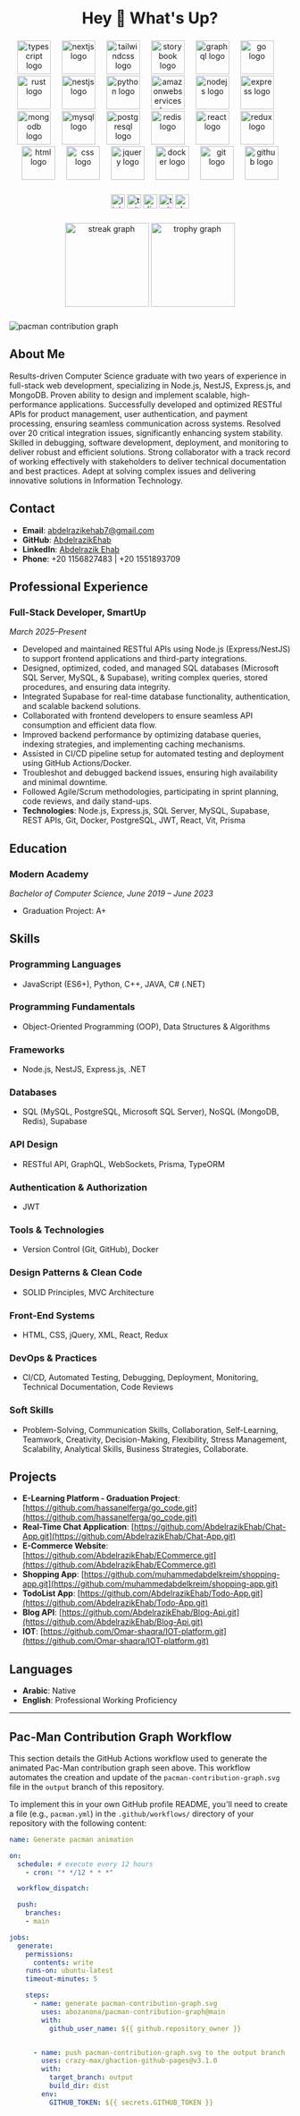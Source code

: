 <h1 align="center">Hey 👋 What's Up?</h1>

###

<div align="center">
  <img src="https://skillicons.dev/icons?i=ts" height="60" alt="typescript logo" />
  <img width="12" />
  <img src="https://skillicons.dev/icons?i=nextjs" height="60" alt="nextjs logo" />
  <img width="12" />
  <img src="https://skillicons.dev/icons?i=tailwind" height="60" alt="tailwindcss logo" />
  <img width="12" />
  <img src="https://cdn.jsdelivr.net/gh/devicons/devicon/icons/storybook/storybook-original.svg" height="60" alt="storybook logo" />
  <img width="12" />
  <img src="https://skillicons.dev/icons?i=graphql" height="60" alt="graphql logo" />
  <img width="12" />
  <img src="https://skillicons.dev/icons?i=go" height="60" alt="go logo" />
  <img width="12" />
  <img src="https://skillicons.dev/icons?i=rust" height="60" alt="rust logo" />
  <img width="12" />
  <img src="https://skillicons.dev/icons?i=nestjs" height="60" alt="nestjs logo" />
  <img width="12" />
  <img src="https://skillicons.dev/icons?i=py" height="60" alt="python logo" />
  <img width="12" />
  <img src="https://skillicons.dev/icons?i=aws" height="60" alt="amazonwebservices logo" />
  <img width="12" />
  <img src="https://skillicons.dev/icons?i=nodejs" height="60" alt="nodejs logo" />
  <img width="12" />
  <img src="https://skillicons.dev/icons?i=express" height="60" alt="express logo" />
  <img width="12" />
  <img src="https://skillicons.dev/icons?i=mongodb" height="60" alt="mongodb logo" />
  <img width="12" />
  <img src="https://skillicons.dev/icons?i=mysql" height="60" alt="mysql logo" />
  <img width="12" />
  <img src="https://skillicons.dev/icons?i=postgresql" height="60" alt="postgresql logo" />
  <img width="12" />
  <img src="https://skillicons.dev/icons?i=redis" height="60" alt="redis logo" />
  <img width="12" />
  <img src="https://skillicons.dev/icons?i=react" height="60" alt="react logo" />
  <img width="12" />
  <img src="https://skillicons.dev/icons?i=redux" height="60" alt="redux logo" />
  <img width="12" />
  <img src="https://skillicons.dev/icons?i=html" height="60" alt="html logo" />
  <img width="12" />
  <img src="https://skillicons.dev/icons?i=css" height="60" alt="css logo" />
  <img width="12" />
  <img src="https://skillicons.dev/icons?i=jquery" height="60" alt="jquery logo" />
  <img width="12" />
  <img src="https://skillicons.dev/icons?i=docker" height="60" alt="docker logo" />
  <img width="12" />
  <img src="https://skillicons.dev/icons?i=git" height="60" alt="git logo" />
  <img width="12" />
  <img src="https://skillicons.dev/icons?i=github" height="60" alt="github logo" />
</div>

###

<div align="center">
  <img src="https://img.shields.io/static/v1?message=LinkedIn&logo=linkedin&label=&color=0077B5&logoColor=white&labelColor=&style=for-the-badge" height="25" alt="linkedin logo" />
  <img src="https://img.shields.io/static/v1?message=Twitter&logo=twitter&label=&color=1DA1F2&logoColor=white&labelColor=&style=for-the-badge" height="25" alt="twitter logo" />
  <img src="https://img.shields.io/static/v1?message=Discord&logo=discord&label=&color=7289DA&logoColor=white&labelColor=&style=for-the-badge" height="25" alt="discord logo" />
  <img src="https://img.shields.io/static/v1?message=Twitch&logo=twitch&label=&color=9146FF&logoColor=white&labelColor=&style=for-the-badge" height="25" alt="twitch logo" />
  <img src="https://img.shields.io/static/v1?message=dev.to&logo=dev.to&label=&color=0A0A0A&logoColor=white&labelColor=&style=for-the-badge" height="25" alt="devto logo" />
</div>

###

<div align="center">
  <img src="https://streak-stats.demolab.com?user=maurodesouza&locale=en&mode=daily&theme=dracula&hide_border=false&border_radius=5&order=3" height="150" alt="streak graph" />
  <img src="https://github-profile-trophy.vercel.app?username=maurodesouza&theme=dracula&column=-1&row=1&margin-w=8&margin-h=8&no-bg=false&no-frame=false&order=4" height="150" alt="trophy graph" />
</div>

###

<picture>
  <source media="(prefers-color-scheme: dark)" srcset="https://raw.githubusercontent.com/maurodesouza/maurodesouza/output/pacman-contribution-graph-dark.svg">
  <source media="(prefers-color-scheme: light)" srcset="https://raw.githubusercontent.com/maurodesouza/maurodesouza/output/pacman-contribution-graph.svg">
  <img alt="pacman contribution graph" src="https://raw.githubusercontent.com/maurodesouza/maurodesouza/output/pacman-contribution-graph.svg">
</picture>

###

## About Me

Results-driven Computer Science graduate with two years of experience in full-stack web development, specializing in Node.js, NestJS, Express.js, and MongoDB. Proven ability to design and implement scalable, high-performance applications. Successfully developed and optimized RESTful APIs for product management, user authentication, and payment processing, ensuring seamless communication across systems. Resolved over 20 critical integration issues, significantly enhancing system stability. Skilled in debugging, software development, deployment, and monitoring to deliver robust and efficient solutions. Strong collaborator with a track record of working effectively with stakeholders to deliver technical documentation and best practices. Adept at solving complex issues and delivering innovative solutions in Information Technology.

## Contact

* **Email**: abdelrazikehab7@gmail.com
* **GitHub**: [AbdelrazikEhab](https://github.com/AbdelrazikEhab)
* **LinkedIn**: [Abdelrazik Ehab](https://www.linkedin.com/in/abdelrazik-ehab-b5b678240)
* **Phone**: +20 1156827483 | +20 1551893709

## Professional Experience

### Full-Stack Developer, SmartUp
*March 2025–Present*

* Developed and maintained RESTful APIs using Node.js (Express/NestJS) to support frontend applications and third-party integrations.
* Designed, optimized, coded, and managed SQL databases (Microsoft SQL Server, MySQL, & Supabase), writing complex queries, stored procedures, and ensuring data integrity.
* Integrated Supabase for real-time database functionality, authentication, and scalable backend solutions.
* Collaborated with frontend developers to ensure seamless API consumption and efficient data flow.
* Improved backend performance by optimizing database queries, indexing strategies, and implementing caching mechanisms.
* Assisted in CI/CD pipeline setup for automated testing and deployment using GitHub Actions/Docker.
* Troubleshot and debugged backend issues, ensuring high availability and minimal downtime.
* Followed Agile/Scrum methodologies, participating in sprint planning, code reviews, and daily stand-ups.
* **Technologies**: Node.js, Express.js, SQL Server, MySQL, Supabase, REST APIs, Git, Docker, PostgreSQL, JWT, React, Vit, Prisma

## Education

### Modern Academy
*Bachelor of Computer Science, June 2019 – June 2023*
* Graduation Project: A+

## Skills

### Programming Languages
* JavaScript (ES6+), Python, C++, JAVA, C# (.NET)

### Programming Fundamentals
* Object-Oriented Programming (OOP), Data Structures & Algorithms

### Frameworks
* Node.js, NestJS, Express.js, .NET

### Databases
* SQL (MySQL, PostgreSQL, Microsoft SQL Server), NoSQL (MongoDB, Redis), Supabase

### API Design
* RESTful API, GraphQL, WebSockets, Prisma, TypeORM

### Authentication & Authorization
* JWT

### Tools & Technologies
* Version Control (Git, GitHub), Docker

### Design Patterns & Clean Code
* SOLID Principles, MVC Architecture

### Front-End Systems
* HTML, CSS, jQuery, XML, React, Redux

### DevOps & Practices
* CI/CD, Automated Testing, Debugging, Deployment, Monitoring, Technical Documentation, Code Reviews

### Soft Skills
* Problem-Solving, Communication Skills, Collaboration, Self-Learning, Teamwork, Creativity, Decision-Making, Flexibility, Stress Management, Scalability, Analytical Skills, Business Strategies, Collaborate.

## Projects

* **E-Learning Platform - Graduation Project**: [https://github.com/hassanelferga/go_code.git](https://github.com/hassanelferga/go_code.git)
* **Real-Time Chat Application**: [https://github.com/AbdelrazikEhab/Chat-App.git](https://github.com/AbdelrazikEhab/Chat-App.git)
* **E-Commerce Website**: [https://github.com/AbdelrazikEhab/ECommerce.git](https://github.com/AbdelrazikEhab/ECommerce.git)
* **Shopping App**: [https://github.com/muhammedabdelkreim/shopping-app.git](https://github.com/muhammedabdelkreim/shopping-app.git)
* **TodoList App**: [https://github.com/AbdelrazikEhab/Todo-App.git](https://github.com/AbdelrazikEhab/Todo-App.git)
* **Blog API**: [https://github.com/AbdelrazikEhab/Blog-Api.git](https://github.com/AbdelrazikEhab/Blog-Api.git)
* **IOT**: [https://github.com/Omar-shaqra/IOT-platform.git](https://github.com/Omar-shaqra/IOT-platform.git)

## Languages

* **Arabic**: Native
* **English**: Professional Working Proficiency

---

## Pac-Man Contribution Graph Workflow

This section details the GitHub Actions workflow used to generate the animated Pac-Man contribution graph seen above. This workflow automates the creation and update of the `pacman-contribution-graph.svg` file in the `output` branch of this repository.

To implement this in your own GitHub profile README, you'll need to create a file (e.g., `pacman.yml`) in the `.github/workflows/` directory of your repository with the following content:

```yaml
name: Generate pacman animation

on:
  schedule: # execute every 12 hours
    - cron: "* */12 * * *"

  workflow_dispatch:

  push:
    branches:
    - main

jobs:
  generate:
    permissions:
      contents: write
    runs-on: ubuntu-latest
    timeout-minutes: 5

    steps:
      - name: generate pacman-contribution-graph.svg
        uses: abozanona/pacman-contribution-graph@main
        with:
          github_user_name: ${{ github.repository_owner }}


      - name: push pacman-contribution-graph.svg to the output branch
        uses: crazy-max/ghaction-github-pages@v3.1.0
        with:
          target_branch: output
          build_dir: dist
        env:
          GITHUB_TOKEN: ${{ secrets.GITHUB_TOKEN }}
